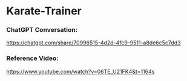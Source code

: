 # Karate-Trainer
### ChatGPT Conversation:
https://chatgpt.com/share/70996515-4d2d-4fc9-9511-a8de6c5c7dd3

### Reference Video:
https://www.youtube.com/watch?v=06TE_U21FK4&t=1164s
